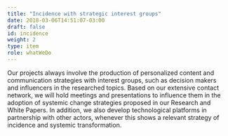 ```yaml
---
title: "Incidence with strategic interest groups"
date: 2018-03-06T14:51:07-03:00
draft: false
id: incidence
weight: 2
type: item
role: whatWeDo
---
```


Our projects always involve the production of personalized content and communication strategies with interest groups, such as decision makers and influencers in the researched topics. Based on our extensive contact network, we will hold meetings and presentations to influence them in the adoption of systemic change strategies proposed in our Research and White Papers. In addition, we also develop technological platforms in partnership with other actors, whenever this shows a relevant strategy of incidence and systemic transformation.
